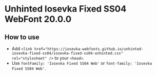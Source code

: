 # Unhinted Iosevka Fixed SS04 WebFont 20.0.0

## How to use

- Add `<link href="https://iosevka-webfonts.github.io/unhinted-iosevka-fixed-ss04/iosevka-fixed-ss04-unhinted.css" rel="stylesheet" />` to your `<head>`.
- Use `fontFamily: 'Iosevka Fixed SS04 Web'` or `font-family: 'Iosevka Fixed SS04 Web'`.
